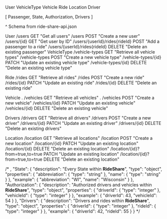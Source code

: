 User 
VehicleType
Vehicle 
Ride 
Location 
Driver 

[ Passenger, State, Authorization, Drivers ]

^ Schema from ride-share-api.json


User 
    /users              GET     "Get all users"
    /users              POST    "Create a new user"
    /users/{id}         GET     "Get user by ID"
    /users/{userId}/rides{rideId}   POST    "Add a passenger to a ride"
    /users/{userId}/rides{rideId}   DELETE  "Delete an existing passenger"
VehicleType 
    /vehicle-types      GET     "Retrieve all vehicle types"
    /vehicle-types      POST    "Create a new vehicle type"
    /vehicle-types/{id} PATCH   "Update an existing vehicle type"
    /vehicle-types/{id} DELETE  "Delete an existing vehicle type"

Ride 
    /rides              GET     "Retrieve all rides"
    /rides              POST    "Create a new ride"
    /rides/{id}         PATCH   "Update an existing ride"
    /rides/{id}         DELETE  "Delete an existing ride"

Vehicle 
.    /vehicles           GET     "Retrieve all vehicles"
.    /vehicles           POST    "Create a new vehicle"
    /vehicles/{id}      PATCH   "Update an existing vehicle"
    /vehicles/{id}      DELETE  "Delete an existing vehicle"

Drivers 
    /drivers            GET     "Retrieve all drivers"
    /drivers            POST    "Create a new driver"
    /drivers/{id}       PATCH   "Update an existing driver"
    /drivers/{id}       DELETE  "Delete an existing drivers"

Location 
    /location           GET     "Retrieve all locations"
    /location           POST    "Create a new location"
    /location/{id}      PATCH   "Update an existing location"
    /location/{id}      DELETE  "Delete an existing location"
    /location/{id}?from=true,to=true    PATCH   "Update an existing location"
    /location/{id}?from=true,to=true    DELETE  "Delete an existing location"
















/* ,
      "State": {
        "description": "Every State within **RideShare**",
        "type": "object",
        "properties": {
          "abbreviation": { "type": "string" },
          "name": { "type": "string" }
        },
        "example": {
          "abbreviation": "WI",
          "name": "Wisconsin"
        }
      },
      "Authorization": {
        "description": "Authorized drivers and vehicles within **RideShare**",
        "type": "object",
        "properties": {
          "driverId": { "type": "integer" },
          "vehicleId": { "type": "integer" }
        },
        "example": {
          "driverId": 43,
          "vehicleId": 54
        }
      },
      "Drivers": {
        "description": "Drivers and rides within **RideShare**",
        "type": "object",
        "properties": {
          "driverId": { "type": "integer" },
          "rideId": { "type": "integer" }
        },
        "example": {
          "driverId": 42,
          "rideId": 55
        }
      } */